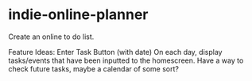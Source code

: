 ﻿# indie-online-planner
Create an online to do list. 

Feature Ideas:
Enter Task Button (with date)
On each day, display tasks/events that have been inputted to the homescreen.
Have a way to check future tasks, maybe a calendar of some sort?
